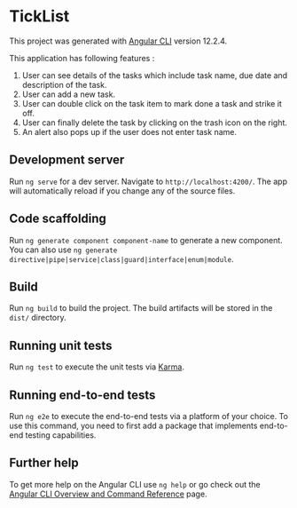 # TickList

This project was generated with [Angular CLI](https://github.com/angular/angular-cli) version 12.2.4.

This application has following features :
1. User can see details of the tasks which include task name, due date and description of the task.
2. User can add a new task.
3. User can double click on the task item to mark done a task and strike it off. 
4. User can finally delete the task by clicking on the trash icon on the right.
5. An alert also pops up if the user does not enter task name.

## Development server

Run `ng serve` for a dev server. Navigate to `http://localhost:4200/`. The app will automatically reload if you change any of the source files.

## Code scaffolding

Run `ng generate component component-name` to generate a new component. You can also use `ng generate directive|pipe|service|class|guard|interface|enum|module`.

## Build

Run `ng build` to build the project. The build artifacts will be stored in the `dist/` directory.

## Running unit tests

Run `ng test` to execute the unit tests via [Karma](https://karma-runner.github.io).

## Running end-to-end tests

Run `ng e2e` to execute the end-to-end tests via a platform of your choice. To use this command, you need to first add a package that implements end-to-end testing capabilities.

## Further help

To get more help on the Angular CLI use `ng help` or go check out the [Angular CLI Overview and Command Reference](https://angular.io/cli) page.
